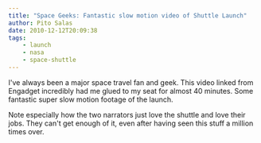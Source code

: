 ```yaml
---
title: "Space Geeks: Fantastic slow motion video of Shuttle Launch"
author: Pito Salas
date: 2010-12-12T20:09:38
tags:
    - launch
    - nasa
    - space-shuttle
---
```




I've always been a major space travel fan and geek. This video linked from
Engadget incredibly had me glued to my seat for almost 40 minutes. Some
fantastic super slow motion footage of the launch.

Note especially how the two narrators just love the shuttle and love their
jobs. They can't get enough of it, even after having seen this stuff a million
times over.


